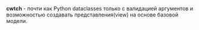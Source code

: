 **cwtch** - почти как Python dataclasses только с валидацией аргументов и возможностью создавать
представления(view) на основе базовой модели.
